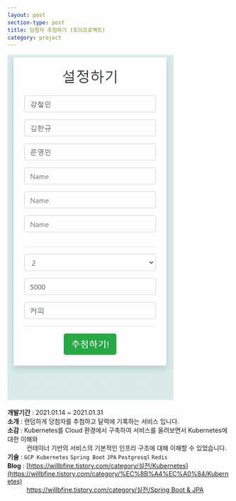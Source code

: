```yaml
---
layout: post
section-type: post
title: 당첨자 추첨하기 (토이프로젝트)
category: project
---
```


![이미지](/capture/drawing.gif)

**개발기간** : 2021.01.14 ~ 2021.01.31 <br/>
**소개** : 랜덤하게 당첨자를 추첨하고 달력에 기록하는 서비스 입니다.<br/>
**소감** : Kubernetes를 Cloud 환경에서 구축하여 서비스를 올려보면서 Kubernetes에 대한 이해와<br> 
&nbsp;&nbsp;&nbsp;&nbsp;&nbsp;&nbsp;&nbsp;&nbsp;&nbsp;&nbsp;
컨테이너 기반의 서비스의 기본적인 인프라 구조에 대해 이해할 수 있었습니다. <br>
**기술** : ``GCP Kubernetes`` ``Spring Boot`` ``JPA`` ``Postgresql`` ``Redis``  <br/>
**Blog** :  [https://willbfine.tistory.com/category/실전/Kubernetes](https://willbfine.tistory.com/category/%EC%8B%A4%EC%A0%84/Kubernetes) <br>
&nbsp;&nbsp;&nbsp;&nbsp;&nbsp;&nbsp;&nbsp;&nbsp;&nbsp;&nbsp;
[https://willbfine.tistory.com/category/실전/Spring Boot & JPA](https://willbfine.tistory.com/category/%EC%8B%A4%EC%A0%84/Spring%20Boot%20%26%20JPA)
